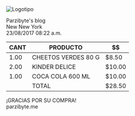 
<!DOCTYPE html>
<html>
    <head>
    </head>
    <body>
        <div class="ticket">
            <img
                src="https://www.facebook.com/photo/?fbid=420663486718936&set=a.420663456718939"
                alt="Logotipo">
            <p class="centrado">Parzibyte's blog
                <br>New New York
                <br>23/08/2017 08:22 a.m.</p>
            <table>
                <thead>
                    <tr>
                        <th class="cantidad">CANT</th>
                        <th class="producto">PRODUCTO</th>
                        <th class="precio">$$</th>
                    </tr>
                </thead>
                <tbody>
                    <tr>
                        <td class="cantidad">1.00</td>
                        <td class="producto">CHEETOS VERDES 80 G</td>
                        <td class="precio">$8.50</td>
                    </tr>
                    <tr>
                        <td class="cantidad">2.00</td>
                        <td class="producto">KINDER DELICE</td>
                        <td class="precio">$10.00</td>
                    </tr>
                    <tr>
                        <td class="cantidad">1.00</td>
                        <td class="producto">COCA COLA 600 ML</td>
                        <td class="precio">$10.00</td>
                    </tr>
                    <tr>
                        <td class="cantidad"></td>
                        <td class="producto">TOTAL</td>
                        <td class="precio">$28.50</td>
                    </tr>
                </tbody>
            </table>
            <p class="centrado">¡GRACIAS POR SU COMPRA!
                <br>parzibyte.me</p>
        </div>
    </body>
</html>
